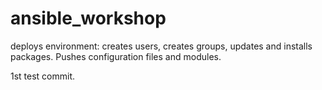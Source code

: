 # ansible_workshop
deploys environment: creates users, creates groups, updates and installs packages. Pushes configuration files and modules. 

1st test commit. 
